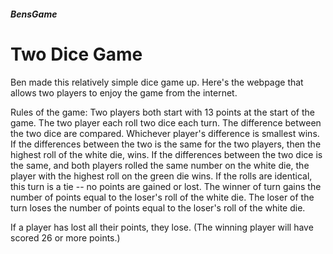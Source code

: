 ##### BensGame

# Two Dice Game

Ben made this relatively simple dice game up. Here's the webpage that allows two players to enjoy the game from the internet.

Rules of the game:
Two players both start with 13 points at the start of the game.
The two player each roll two dice each turn. The difference between the two dice are compared. Whichever player's difference is smallest wins.
If the differences between the two is the same for the two players, then the highest roll of the white die, wins.
If the differences between the two dice is the same, and both players rolled the same number on the white die, the player with the highest roll on the green die wins.
If the rolls are identical, this turn is a tie -- no points are gained or lost.
The winner of turn gains the number of points equal to the loser's roll of the white die.
The loser of the turn loses the number of points equal to the loser's roll of the white die.

If a player has lost all their points, they lose. (The winning player will have scored 26 or more points.)
